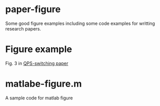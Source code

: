 # paper-figure
Some good figure examples including some code examples for writting research papers. 


# Figure example
Fig. 3 in  [QPS-switching paper](http://delivery.acm.org/10.1145/3090000/3084440/a2-gong.pdf?ip=137.189.98.12&id=3084440&acc=ACTIVE%20SERVICE&key=CDD1E79C27AC4E65%2E63D3CA449C1BD759%2E4D4702B0C3E38B35%2E4D4702B0C3E38B35&CFID=796109969&CFTOKEN=42685073&__acm__=1502422727_f2f93917d783c5bdd47a6fd5d79a1eec)


# matlabe-figure.m
A sample code for matlab figure


